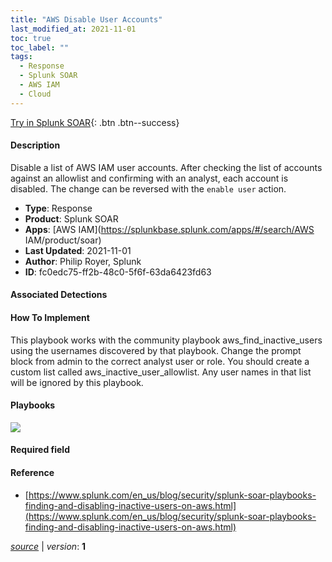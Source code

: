 ```yaml
---
title: "AWS Disable User Accounts"
last_modified_at: 2021-11-01
toc: true
toc_label: ""
tags:
  - Response
  - Splunk SOAR
  - AWS IAM
  - Cloud
---
```


[Try in Splunk SOAR](https://www.splunk.com/en_us/software/splunk-security-orchestration-and-automation.html){: .btn .btn--success}

#### Description

Disable a list of AWS IAM user accounts. After checking the list of accounts against an allowlist and confirming with an analyst, each account is disabled. The change can be reversed with the `enable user` action.

- **Type**: Response
- **Product**: Splunk SOAR
- **Apps**: [AWS IAM](https://splunkbase.splunk.com/apps/#/search/AWS IAM/product/soar)
- **Last Updated**: 2021-11-01
- **Author**: Philip Royer, Splunk
- **ID**: fc0edc75-ff2b-48c0-5f6f-63da6423fd63

#### Associated Detections


#### How To Implement
This playbook works with the community playbook aws_find_inactive_users using the usernames discovered by that playbook. Change the prompt block from admin to the correct analyst user or role. You should create a custom list called aws_inactive_user_allowlist. Any user names in that list will be ignored by this playbook.

#### Playbooks
![](https://raw.githubusercontent.com/splunk/security_content/develop/playbooks/aws_disable_user_accounts.png)

#### Required field


#### Reference

* [https://www.splunk.com/en_us/blog/security/splunk-soar-playbooks-finding-and-disabling-inactive-users-on-aws.html](https://www.splunk.com/en_us/blog/security/splunk-soar-playbooks-finding-and-disabling-inactive-users-on-aws.html)




[*source*](https://github.com/splunk/security_content/tree/develop/playbooks/aws_disable_user_accounts.yml) \| *version*: **1**